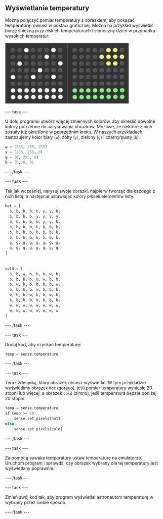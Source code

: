 ## Wyświetlanie temperatury

Można połączyć pomiar temperatury z obrazkiem, aby pokazać temperaturę również w postaci graficznej. Można na przykład wyświetlić burzę śnieżną przy niskich temperaturach i słoneczny dzień w przypadku wysokich temperatur:

![Gorąco i zimno](images/hot-and-cold.png)

--- task ---

U dołu programu utwórz więcej zmiennych kolorów, aby określić dowolne kolory potrzebne do narysowania obrazków. Możliwe, że niektóre z nich zostały już określone w poprzednim kroku. W naszych przykładach zastosujemy kolor biały (`w`), żółty (`y`), zielony (`g`) i czarny/pusty (`b`).

```python
w = (255, 255, 255)
y = (255, 255, 0)
g = (0, 255, 0)
b = (0, 0, 0)
```

--- /task ---

--- task ---

Tak jak wcześniej, narysuj swoje obrazki, najpierw tworząc dla każdego z nich listę, a następnie ustawiając kolory pikseli elementów listy.

```python
hot = [
  b, b, b, b, b, y, y, b,
  b, b, b, b, y, y, y, y,
  b, b, b, b, b, y, y, b,
  b, b, b, b, b, b, b, b,
  b, b, b, b, b, b, b, b,
  b, b, b, b, b, b, b, b,
  g, g, g, g, g, g, g, g,
  g, g, g, g, g, g, g, g
]


cold = [
  b, b, w, b, b, b, w, b,
  b, b, b, b, b, w, b, b,
  b, w, b, b, b, b, b, w,
  b, b, b, b, w, b, b, b,
  w, b, b, w, b, b, w, b,
  b, b, b, b, b, b, b, b,
  w, w, w, w, w, w, w, w,
  w, w, w, w, w, w, w, w
]
```

--- /task ---

--- task ---

Dodaj kod, aby uzyskać temperaturę:

```python
temp = sense.temperature
```

--- /task ---

--- task ---

Teraz zdecyduj, który obrazek chcesz wyświetlić. W tym przykładzie wyświetlimy obrazek `hot` (gorąco), jeśli pomiar temperatury wyniesie 20 stopni lub więcej, a obrazek `cold` (zimno), jeśli temperatura będzie poniżej 20 stopni.

```python
temp = sense.temperature
if temp >= 20:
    sense.set_pixels(hot)
else:
    sense.set_pixels(cold)
```

--- /task ---

--- task ---

Za pomocą suwaka temperatury ustaw temperaturę na emulatorze. Uruchom program i sprawdź, czy obrazek wybrany dla tej temperatury jest wyświetlany poprawnie.

--- /task ---

--- task ---

Zmień swój kod tak, aby program wyświetlał astronautom temperaturę w wybrany przez ciebie sposób.

--- /task ---
